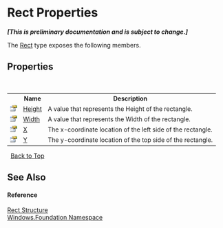 # Rect Properties
 _**\[This is preliminary documentation and is subject to change.\]**_

The <a href="T_Windows_Foundation_Rect">Rect</a> type exposes the following members.


## Properties
&nbsp;<table><tr><th></th><th>Name</th><th>Description</th></tr><tr><td>![Public property](media/pubproperty.gif "Public property")</td><td><a href="P_Windows_Foundation_Rect_Height">Height</a></td><td>
A value that represents the Height of the rectangle.</td></tr><tr><td>![Public property](media/pubproperty.gif "Public property")</td><td><a href="P_Windows_Foundation_Rect_Width">Width</a></td><td>
A value that represents the Width of the rectangle.</td></tr><tr><td>![Public property](media/pubproperty.gif "Public property")</td><td><a href="P_Windows_Foundation_Rect_X">X</a></td><td>
The x-coordinate location of the left side of the rectangle.</td></tr><tr><td>![Public property](media/pubproperty.gif "Public property")</td><td><a href="P_Windows_Foundation_Rect_Y">Y</a></td><td>
The y-coordinate location of the top side of the rectangle.</td></tr></table>&nbsp;
<a href="#rect-properties">Back to Top</a>

## See Also


#### Reference
<a href="T_Windows_Foundation_Rect">Rect Structure</a><br /><a href="N_Windows_Foundation">Windows.Foundation Namespace</a><br />